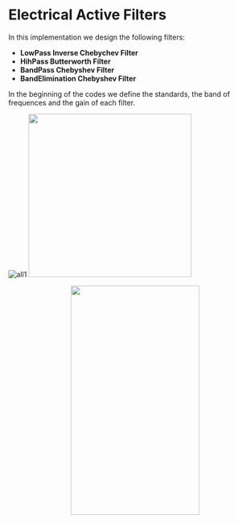 # Electrical Active Filters

In this implementation we design the following filters:
- **LowPass Inverse Chebychev Filter**
- **HihPass Butterworth Filter**
- **BandPass Chebyshev Filter**
- **BandElimination Chebyshev Filter**

In the beginning of the codes we define the standards, the band of frequences and the gain of each filter.

![all1](https://user-images.githubusercontent.com/35904418/68688007-bb026e80-0576-11ea-82f2-272bc3c78264.jpg)
<img src="68688007-bb026e80-0576-11ea-82f2-272bc3c78264.jpg" width="324" height="324">

<p align="center">
  <img src="screen1.png" width="256" height="455">
</p>
